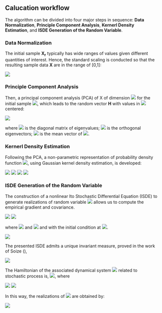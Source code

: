 ## Calucation workflow

The algorithm can be divided into four major steps in sequence: **Data Normalization**, 
**Principle Component Analysis**, **Kernerl Density Estimation**, and **ISDE Generation of the Random Variable**.

### Data Normalization
The initial sample **X<sub>r</sub>** typically has wide ranges of values given different quantities of interest. 
Hence, the standard scaling is conducted so that the resulting sample data **X** are in the range of [0,1]:

<img src="https://render.githubusercontent.com/render/math?math=[X]_{ij}=\frac{[X_r]_{ij}-min_k[X_r]_{ik}}{max_k[X_r]_{ik}-min_k[X_r]_{ik}}">

### Principle Component Analysis
Then, a principal component analysis (PCA) of X of dimension <img src="https://render.githubusercontent.com/render/math?math=\nu \leq n"> for 
the initial sample <img src="https://render.githubusercontent.com/render/math?math=x^j, j = 1,2,...,N">, which leads to the random vector **H**
with values in <img src="https://render.githubusercontent.com/render/math?math=\mathbb{R}^\nu"> centered:

<img src="https://render.githubusercontent.com/render/math?math=\mathbf{H}=[\mu]^{-\frac{1}{2}}[\Phi]^T(\mathbf{X}-\hat{\mathbf{x}})">

where <img src="https://render.githubusercontent.com/render/math?math=[\mu]"> is the diagonal matrix of eigenvalues;
<img src="https://render.githubusercontent.com/render/math?math=[\Phi]=[\phi^1, \phi^2,...,\phi^\nu]"> is the orthogonal eigenvectors;
<img src="https://render.githubusercontent.com/render/math?math=\hat{\mathbf{x}}"> is the mean vector of 
<img src="https://render.githubusercontent.com/render/math?math=\mathbf{X}">.

### Kernerl Density Estimation
Following the PCA, a non-parametric representation of probability density function <img src="https://render.githubusercontent.com/render/math?math=p_H">,
using  Gaussian kernel density estimation, is developed:

<img src="https://render.githubusercontent.com/render/math?math=p_{\mathbf{H}}(\eta) = \frac{1}{(\sqrt{2\pi}\hat{s}_\nu)^\nu}\rho(\eta)">
<img src="https://render.githubusercontent.com/render/math?math=\rho(\mathbf{\eta}) = \frac{1}{N}\sum_{j=1}^{N} exp\left\{-\frac{1}{2\hat{s}^2_\nu} \left\lVert \frac{\hat{s}_\nu}{s_\nu}(\mathbf{\eta}^j - \mathbf{\eta}) \right\rVert^2 \right\}">
<img src="https://render.githubusercontent.com/render/math?math=s_\nu = \left\{ \frac{4}{N(2 %2B \nu)} \right\}^{\frac{1}{\nu %2B 4}}">
<img src="https://render.githubusercontent.com/render/math?math=\hat{s}_\nu = \frac{s_\nu}{\sqrt{s_{\nu}^2 %2B \frac{N-1}{N}}}">

### ISDE Generation of the Random Variable
The construction of a nonlinear Ito Stochastic Differential Equation (ISDE) to generate realizations of 
random variable <img src="https://render.githubusercontent.com/render/math?math=\mathbf{H}"> 
allows us to compute the empirical gradient and covariance.

<img src="https://render.githubusercontent.com/render/math?math=d\left[\mathbf{U}(t)\right]=\left[\mathbf{V}(t)\right] d t">
<img src="https://render.githubusercontent.com/render/math?math=d\left[\mathbf{V}(t)\right]=\left[L\left(\left[\mathbf{U}(t)\right]\right)\right] dt-\frac{1}{2} f_{0}\left[\mathbf{V}(t)\right] dt %2B \sqrt{f_{0}} d\left[\mathbf{W}^{\text {wien}}(t)\right]">

where <img src="https://render.githubusercontent.com/render/math?math=\mathbf{U}"> and 
<img src="https://render.githubusercontent.com/render/math?math=\mathbf{V} \in \mathbb{M}_{\nu,N}"> and 
with the initial condition at <img src="https://render.githubusercontent.com/render/math?math=t = 0">.

<img src="https://render.githubusercontent.com/render/math?math=\left[\mathbf{U}(0)\right]=\left[\eta^{\text {init }}\right], \quad\left[\mathbf{V}(0)\right]=\left[\nu^{\text {init }}\right]">

The presented ISDE admits a unique invariant measure, proved in the work of Soize (),

<img src="https://render.githubusercontent.com/render/math?math=\otimes_{\ell=1}^{N}\left\{p_{\mathbf{H}}\left(\mathbf{u}^{\prime}\right) p_{\mathbf{G}}\left(\mathbf{v}^{\prime}\right) d \mathbf{u}^{\prime} d \mathbf{v}^{\prime} \right\}">

The Hamiltonian of the associated dynamical system 
<img src="https://render.githubusercontent.com/render/math?math=$\left\{\left(\mathbf{U}^{\ell}(t), \mathbf{V}^{\ell}(t)\right), t \in \mathbb{R}^ %2B \right\}"> 
related to stochastic process is, <img src="https://render.githubusercontent.com/render/math?math=\mathbb{H}\left(\mathbf{u}^{\ell}, \mathbf{v}^{\ell}\right)=\frac{1}{2}\left\|\mathbf{v}^{\ell}\right\|^{2} %2B \mathcal{V}\left(\mathbf{u}^{\ell}\right)">, 
where 

<img src="https://render.githubusercontent.com/render/math?math=p_{\mathbf{H}}(\boldsymbol{\eta})=c_{0} \rho(\boldsymbol{\eta})">
<img src="https://render.githubusercontent.com/render/math?math=\rho(\boldsymbol{\eta})=\exp \left\{-\mathcal{V}(\boldsymbol{\eta})\right\}, \quad \mathcal{V}(\boldsymbol{\eta})=\psi(\boldsymbol{\eta})">

In this way, the realizations of <img src="https://render.githubusercontent.com/render/math?math=\left[\mathbf{H}\right]"> are obtained by:

<img src="https://render.githubusercontent.com/render/math?math=\left[\mathbf{H}\right]=\left[\mathbf{U}^{\mathrm{st}}\left(t_{\mathrm{st}}\right)\right]=\lim _{t \rightarrow %2B \infty}\left[\mathbf{U}(t)\right]">


